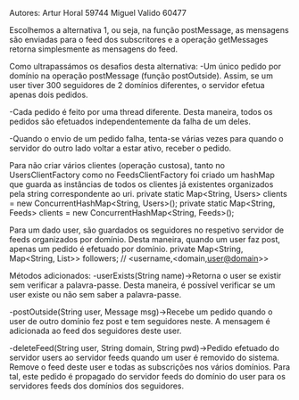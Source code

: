 Autores:
Artur Horal 59744
Miguel Valido 60477

Escolhemos a alternativa 1, ou seja, na função postMessage, as mensagens são enviadas para o feed dos subscritores 
e a operação getMessages retorna simplesmente as mensagens do feed.

Como ultrapassámos os desafios desta alternativa:
-Um único pedido por domínio na operação postMessage (função postOutside). Assim, 
se um user tiver 300 seguidores de 2 domínios diferentes, o servidor efetua apenas dois pedidos.

-Cada pedido é feito por uma thread diferente. Desta maneira, todos os pedidos são efetuados independentemente da falha de um deles.

-Quando o envio de um pedido falha, tenta-se várias vezes para quando o servidor do outro lado voltar a estar ativo, receber o pedido.

 Para não criar vários clientes (operação custosa), tanto no UsersClientFactory como no FeedsClientFactory foi criado um hashMap que guarda
 as instâncias de todos os clientes já existentes organizados pela string correspondente ao uri.
 private static Map<String, Users> clients = new ConcurrentHashMap<String, Users>();
 private static Map<String, Feeds> clients = new ConcurrentHashMap<String, Feeds>();

 Para um dado user, são guardados os seguidores no respetivo servidor de feeds organizados por domínio. 
 Desta maneira, quando um user faz post, apenas um pedido é efetuado por domínio.
 private Map<String, Map<String, List<String>>> followers; // <username,<domain,<user@domain>>>
 
 Métodos adicionados:
 -userExists(String name)->Retorna o user se existir sem verificar a palavra-passe. Desta maneira,
 é possível verificar se um user existe ou não sem saber a palavra-passe.
 
 -postOutside(String user, Message msg)->Recebe um pedido quando o user de outro domínio fez post e tem seguidores neste. A mensagem é adicionada ao feed dos
 seguidores deste user.
 
 -deleteFeed(String user, String domain, String pwd)->Pedido efetuado do servidor users ao servidor feeds quando um user é removido do sistema. 
 Remove o feed deste user e todas as subscrições nos vários domínios. Para tal, este pedido é propagado do servidor feeds do domínio do user para os servidores feeds
 dos domínios dos seguidores.
